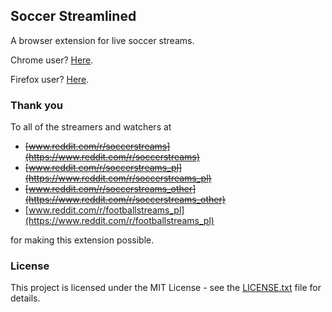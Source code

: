 ## Soccer Streamlined

A browser extension for live soccer streams. 

Chrome user? [Here](https://chrome.google.com/webstore/detail/soccer-streamlined/lcabedmhpejejhpjdfehcojabbdfihci).

Firefox user? [Here](https://addons.mozilla.org/en-US/firefox/addon/soccer-streamlined/).

### Thank you

To all of the streamers and watchers at 
* ~~[www.reddit.com/r/soccerstreams](https://www.reddit.com/r/soccerstreams)~~
* ~~[www.reddit.com/r/soccerstreams_pl](https://www.reddit.com/r/soccerstreams_pl)~~
* ~~[www.reddit.com/r/soccerstreams_other](https://www.reddit.com/r/soccerstreams_other)~~
* [www.reddit.com/r/footballstreams_pl](https://www.reddit.com/r/footballstreams_pl)

for making this extension possible.

### License

This project is licensed under the MIT License - see the [LICENSE.txt](LICENSE.txt) file for details.